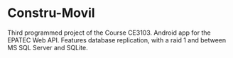 # Constru-Movil
Third programmed project of the Course CE3103. Android app for the EPATEC Web API. Features database replication, with a raid 1 and between MS SQL Server and SQLite.
